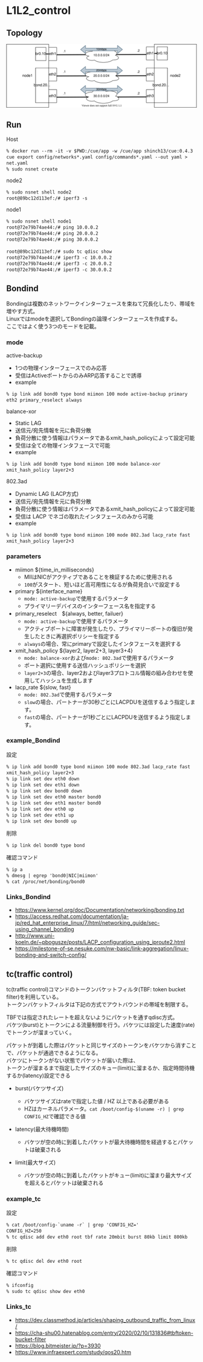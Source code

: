 # L1L2_control

## Topology

![topology](topology.drawio.svg)

## Run

Host

```shell
% docker run --rm -it -v $PWD:/cue/app -w /cue/app shinch13/cue:0.4.3 cue export config/networks*.yaml config/commands*.yaml --out yaml > net.yaml
% sudo nsnet create 
```

node2

```shell
% sudo nsnet shell node2
root@89bc12d113ef:/# iperf3 -s
```

node1

```shell
% sudo nsnet shell node1
root@72e79b74ae44:/# ping 10.0.0.2
root@72e79b74ae44:/# ping 20.0.0.2
root@72e79b74ae44:/# ping 30.0.0.2

root@89bc12d113ef:/# sudo tc qdisc show
root@72e79b74ae44:/# iperf3 -c 10.0.0.2
root@72e79b74ae44:/# iperf3 -c 20.0.0.2
root@72e79b74ae44:/# iperf3 -c 30.0.0.2
```

## Bondind

Bondingは複数のネットワークインターフェースを束ねて冗長化したり、帯域を増やす方式。  
Linuxではmodeを選択してBondingの論理インターフェースを作成する。  
ここではよく使う3つのモードを記載。

### mode

active-backup

* 1つの物理インターフェースでのみ応答
* 受信はActiveポートからのみARP応答することで誘導
* example

```shell
% ip link add bond0 type bond miimon 100 mode active-backup primary eth2 primary_reselect always
```

balance-xor

* Static LAG
* 送信元/宛先情報を元に負荷分散
* 負荷分散に使う情報はパラメータであるxmit_hash_policyによって設定可能
* 受信は全ての物理インタフェースで可能
* example

```shell
% ip link add bond0 type bond miimon 100 mode balance-xor xmit_hash_policy layer2+3
```

802.3ad

* Dynamic LAG (LACP方式)
* 送信元/宛先情報を元に負荷分散
* 負荷分散に使う情報はパラメータであるxmit_hash_policyによって設定可能
* 受信は LACP でネゴの取れたインタフェースのみから可能
* example

```shell
% ip link add bond0 type bond miimon 100 mode 802.3ad lacp_rate fast xmit_hash_policy layer2+3
```

### parameters

* miimon ${time_in_milliseconds}
  * MIIはNICがアクティブであることを検証するために使用される
  * `100`がスタート、短いほど高可用性になるが負荷見合いで設定する
* primary ${interface_name}
  * `mode: active-backup`で使用するパラメータ
  * プライマリーデバイスのインターフェース名を指定する
* primary_reselect　${always, better, failuer}
  * `mode: active-backup`で使用するパラメータ
  * アクティブポートに障害が発生したり、プライマリーポートの復旧が発生したときに再選択ポリシーを指定する
  * `always`の場合、常にprimaryで設定したインタフェースを選択する
* xmit_hash_policy ${layer2, layer2+3, layer3+4}
  * `mode: balance-xor`および`mode: 802.3ad`で使用するパラメータ
  * ポート選択に使用する送信ハッシュポリシーを選択
  * `layer2+3`の場合、layer2およびlayer3プロトコル情報の組み合わせを使用してハッシュを生成します
* lacp_rate ${slow, fast}
  * `mode: 802.3ad`で使用するパラメータ
  * `slow`の場合、パートナーが30秒ごとにLACPDUを送信するよう指定します。
  * `fast`の場合、パートナーが1秒ごとにLACPDUを送信するよう指定します。

### example_Bondind

設定

```shell
% ip link add bond0 type bond miimon 100 mode 802.3ad lacp_rate fast xmit_hash_policy layer2+3
% ip link set dev eth0 down
% ip link set dev eth1 down
% ip link set dev bond0 down
% ip link set dev eth0 master bond0
% ip link set dev eth1 master bond0
% ip link set dev eth0 up
% ip link set dev eth1 up
% ip link set dev bond0 up
```

削除

```shell
% ip link del bond0 type bond
```

確認コマンド

```shell
% ip a
% dmesg | egrep 'bond0|NIC|miimon'
% cat /proc/net/bonding/bond0
```

### Links_Bondind

* <https://www.kernel.org/doc/Documentation/networking/bonding.txt>
* <https://access.redhat.com/documentation/ja-jp/red_hat_enterprise_linux/7/html/networking_guide/sec-using_channel_bonding>
* <http://www.uni-koeln.de/~pbogusze/posts/LACP_configuration_using_iproute2.html>
* <https://milestone-of-se.nesuke.com/nw-basic/link-aggregation/linux-bonding-and-switch-config/>

## tc(traffic control)

tc(traffic control)コマンドのトークンバケットフィルタ(TBF: token bucket filter)を利用している。  
トークンバケットフィルタは下記の方式でアウトバウンドの帯域を制限する。

TBFでは指定されたレートを超えないようにパケットを通すqdisc方式。  
バケツ(burst)とトークンによる流量制御を行う。バケツには設定した速度(rate)でトークンが溜まっていく。  

パケットが到着した際はパケットと同じサイズのトークンをバケツから消すことで、パケットが通過できるようになる。  
バケツにトークンがない状態でパケットが届いた際は、  
トークンが溜まるまで指定したサイズのキュー(limit)に溜まるか、指定時間待機するか(latency)設定できる

* burst(バケツサイズ)
  * バケツサイズはrateで指定した値 / HZ 以上である必要がある
  * HZはカーネルパラメータ。`cat /boot/config-$(uname -r) | grep CONFIG_HZ`で確認できる値

* latency(最大待機時間)
  * バケツが空の時に到着したパケットが最大待機時間を経過するとパケットは破棄される

* limit(最大サイズ)
  * バケツが空の時に到着したパケットがキュー(limit)に溜まり最大サイズを超えるとパケットは破棄される

### example_tc

設定

```shell
% cat /boot/config-`uname -r` | grep 'CONFIG_HZ='
CONFIG_HZ=250
% tc qdisc add dev eth0 root tbf rate 20mbit burst 80kb limit 800kb
```

削除

```shell
% tc qdisc del dev eth0 root
```

確認コマンド

```shell
% ifconfig
% sudo tc qdisc show dev eth0
```

### Links_tc

* <https://dev.classmethod.jp/articles/shaping_outbound_traffic_from_linux/>
* <https://cha-shu00.hatenablog.com/entry/2020/02/10/131836#tbftoken-bucket-filter>
* <https://blog.bitmeister.jp/?p=3930>
* <https://www.infraexpert.com/study/qos20.htm>
